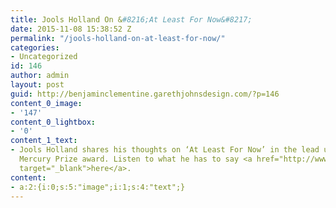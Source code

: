 ```yaml
---
title: Jools Holland On &#8216;At Least For Now&#8217;
date: 2015-11-08 15:38:52 Z
permalink: "/jools-holland-on-at-least-for-now/"
categories:
- Uncategorized
id: 146
author: admin
layout: post
guid: http://benjaminclementine.garethjohnsdesign.com/?p=146
content_0_image:
- '147'
content_0_lightbox:
- '0'
content_1_text:
- Jools Holland shares his thoughts on ‘At Least For Now’ in the lead up to this year’s
  Mercury Prize award. Listen to what he has to say <a href="http://www.bbc.co.uk/programmes/p0376dpd"
  target="_blank">here</a>.
content:
- a:2:{i:0;s:5:"image";i:1;s:4:"text";}
---
```


